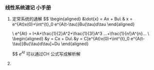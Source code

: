 <!--
 * @Author: Liu Weilong
 * @Date: 2021-02-04 07:35:18
 * @LastEditors: Liu Weilong
 * @LastEditTime: 2021-02-04 08:13:53
 * @Description: 
-->
### 线性系统速记 小手册
1. 定常系统的通解
   $$
   \begin{aligned}
    &\dot{x} = Ax + Bu\\
    & x = e^{At}x(0)+\int^{t}_0 e^{A(t-\tau)}Bu(\tau)d\tau
    \end{aligned}
    
    \\
    e^{At} = I+A+\frac{1}{2}A^2+\frac{1}{3!}A^3 ...+\frac{1}{n!}A^{n}...
   \\
   \begin{aligned}
    &y = Cx + Du\\
    &y = C[e^{At}x(0)+\int^{t}_0 e^{A(t-\tau)}Bu(\tau)d\tau]+Du
    \end{aligned}
     
   $$
   $e^{At}$ 可以通过CH 公式写成解析解
2. 
   